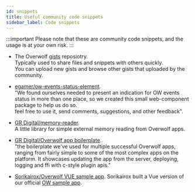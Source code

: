 ```yaml
---
id: snippets
title: Useful community code snippets
sidebar_label: Code snippets
---
```


:::important
Please note that these are community code snippets, and the usage is at your own risk.
:::

* The Overwolf [gists](https://github.com/overwolf/community-gists) reposiotry.  
  Typically used to share files and snippets with others quickly.  
  You can upload new gists and browse other gists that uploaded by the community.

* [egamer/ow-events-status-element](https://www.npmjs.com/package/@egamer/ow-events-status-element).  
  "We found ourselves needed to present an indication for OW events status in more than one place, so we created this small web-component package to help us do so.  
  feel free to use it, send comments, suggestions, and other feedback".
  
* [GR Digital/memory-reader](https://github.com/GRDigital/memory-reader).  
  A little library for simple external memory reading from Overwolf apps.
  
* [GR Digital/Overwolf app boilerplate](https://github.com/GRDigital/overwolf-boilerplate).  
  "the boilerplate we've used for multiple successful Overwolf apps, ranging from fairly simple to some of the most complex apps on the platform. It showcases updating the app from the server, deploying, logging and ffi with c-style plugin apis."

* [Sorikairox/Overwolf VUE sample app](https://github.com/Sorikairox/overwolf-vue-sample).
  Sorikairox built a Vue version of our official [OW sample app](https://github.com/overwolf/sample-app/tree/master/ts).

